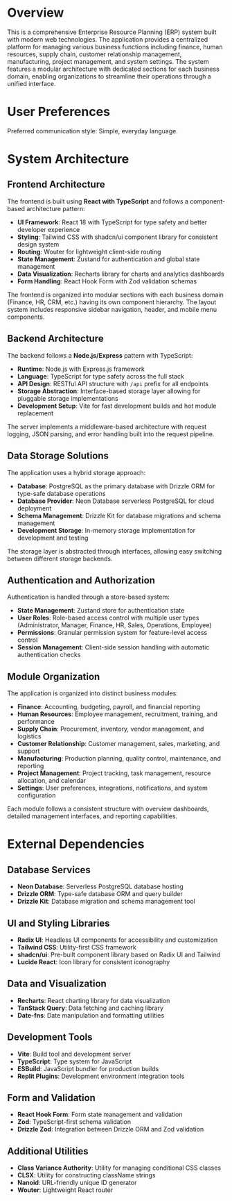# Overview

This is a comprehensive Enterprise Resource Planning (ERP) system built with modern web technologies. The application provides a centralized platform for managing various business functions including finance, human resources, supply chain, customer relationship management, manufacturing, project management, and system settings. The system features a modular architecture with dedicated sections for each business domain, enabling organizations to streamline their operations through a unified interface.

# User Preferences

Preferred communication style: Simple, everyday language.

# System Architecture

## Frontend Architecture

The frontend is built using **React with TypeScript** and follows a component-based architecture pattern:

- **UI Framework**: React 18 with TypeScript for type safety and better developer experience
- **Styling**: Tailwind CSS with shadcn/ui component library for consistent design system
- **Routing**: Wouter for lightweight client-side routing
- **State Management**: Zustand for authentication and global state management
- **Data Visualization**: Recharts library for charts and analytics dashboards
- **Form Handling**: React Hook Form with Zod validation schemas

The frontend is organized into modular sections with each business domain (Finance, HR, CRM, etc.) having its own component hierarchy. The layout system includes responsive sidebar navigation, header, and mobile menu components.

## Backend Architecture

The backend follows a **Node.js/Express** pattern with TypeScript:

- **Runtime**: Node.js with Express.js framework
- **Language**: TypeScript for type safety across the full stack
- **API Design**: RESTful API structure with `/api` prefix for all endpoints
- **Storage Abstraction**: Interface-based storage layer allowing for pluggable storage implementations
- **Development Setup**: Vite for fast development builds and hot module replacement

The server implements a middleware-based architecture with request logging, JSON parsing, and error handling built into the request pipeline.

## Data Storage Solutions

The application uses a hybrid storage approach:

- **Database**: PostgreSQL as the primary database with Drizzle ORM for type-safe database operations
- **Database Provider**: Neon Database serverless PostgreSQL for cloud deployment
- **Schema Management**: Drizzle Kit for database migrations and schema management
- **Development Storage**: In-memory storage implementation for development and testing

The storage layer is abstracted through interfaces, allowing easy switching between different storage backends.

## Authentication and Authorization

Authentication is handled through a store-based system:

- **State Management**: Zustand store for authentication state
- **User Roles**: Role-based access control with multiple user types (Administrator, Manager, Finance, HR, Sales, Operations, Employee)
- **Permissions**: Granular permission system for feature-level access control
- **Session Management**: Client-side session handling with automatic authentication checks

## Module Organization

The application is organized into distinct business modules:

- **Finance**: Accounting, budgeting, payroll, and financial reporting
- **Human Resources**: Employee management, recruitment, training, and performance
- **Supply Chain**: Procurement, inventory, vendor management, and logistics
- **Customer Relationship**: Customer management, sales, marketing, and support
- **Manufacturing**: Production planning, quality control, maintenance, and reporting
- **Project Management**: Project tracking, task management, resource allocation, and calendar
- **Settings**: User preferences, integrations, notifications, and system configuration

Each module follows a consistent structure with overview dashboards, detailed management interfaces, and reporting capabilities.

# External Dependencies

## Database Services
- **Neon Database**: Serverless PostgreSQL database hosting
- **Drizzle ORM**: Type-safe database ORM and query builder
- **Drizzle Kit**: Database migration and schema management tool

## UI and Styling Libraries
- **Radix UI**: Headless UI components for accessibility and customization
- **Tailwind CSS**: Utility-first CSS framework
- **shadcn/ui**: Pre-built component library based on Radix UI and Tailwind
- **Lucide React**: Icon library for consistent iconography

## Data and Visualization
- **Recharts**: React charting library for data visualization
- **TanStack Query**: Data fetching and caching library
- **Date-fns**: Date manipulation and formatting utilities

## Development Tools
- **Vite**: Build tool and development server
- **TypeScript**: Type system for JavaScript
- **ESBuild**: JavaScript bundler for production builds
- **Replit Plugins**: Development environment integration tools

## Form and Validation
- **React Hook Form**: Form state management and validation
- **Zod**: TypeScript-first schema validation
- **Drizzle Zod**: Integration between Drizzle ORM and Zod validation

## Additional Utilities
- **Class Variance Authority**: Utility for managing conditional CSS classes
- **CLSX**: Utility for constructing className strings
- **Nanoid**: URL-friendly unique ID generator
- **Wouter**: Lightweight React router